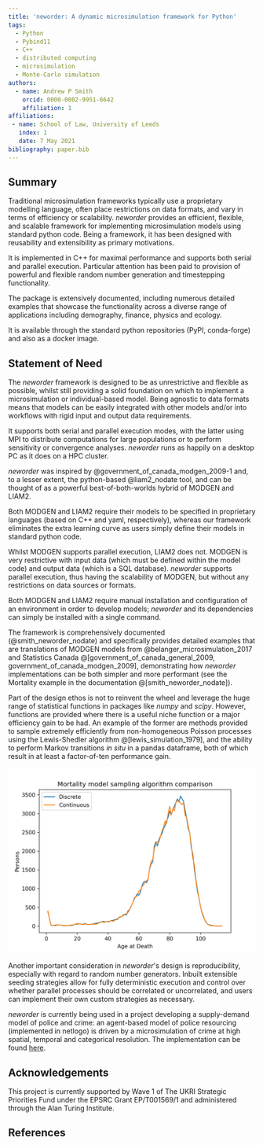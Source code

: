 ```yaml
---
title: 'neworder: A dynamic microsimulation framework for Python'
tags:
  - Python
  - Pybind11
  - C++
  - distributed computing
  - microsimulation
  - Monte-Carlo simulation
authors:
  - name: Andrew P Smith
    orcid: 0000-0002-9951-6642
    affiliation: 1
affiliations:
 - name: School of Law, University of Leeds
   index: 1
   date: 7 May 2021
bibliography: paper.bib
---
```


## Summary

Traditional microsimulation frameworks typically use a proprietary modelling language, often place restrictions on data formats, and vary in terms of efficiency or scalability. *neworder* provides an efficient, flexible, and scalable framework for implementing microsimulation models using standard python code. Being a framework, it has been designed with reusability and extensibility as primary motivations.

It is implemented in C++ for maximal performance and supports both serial and parallel execution. Particular attention has been paid to provision of powerful and flexible random number generation and timestepping functionality.

The package is extensively documented, including numerous detailed examples that showcase the functionality across a diverse range of applications including demography, finance, physics and ecology.

It is available through the standard python repositories (PyPI, conda-forge) and also as a docker image.

## Statement of Need

The *neworder* framework is designed to be as unrestrictive and flexible as possible, whilst still providing a solid foundation on which to implement a microsimulation or individual-based model. Being agnostic to data formats means that models can be easily integrated with other models and/or into workflows with rigid input and output data requirements.

It supports both serial and parallel execution modes, with the latter using MPI to distribute computations for large populations or to perform sensitivity or convergence analyses. *neworder* runs as happily on a desktop PC as it does on a HPC cluster.

*neworder* was inspired by @government_of_canada_modgen_2009-1 and, to a lesser extent, the python-based @liam2_nodate tool, and can be thought of as a powerful best-of-both-worlds hybrid of MODGEN and LIAM2.

Both MODGEN and LIAM2 require their models to be specified in proprietary languages (based on C++ and yaml, respectively), whereas our framework eliminates the extra learning curve as users simply define their models in standard python code.

Whilst MODGEN supports parallel execution, LIAM2 does not. MODGEN is very restrictive with input data (which must be defined within the model code) and output data (which is a SQL database). *neworder* supports parallel execution, thus having the scalability of MODGEN, but without any restrictions on data sources or formats.

Both MODGEN and LIAM2 require manual installation and configuration of an environment in order to develop models; *neworder* and its dependencies can simply be installed with a single command.

The framework is comprehensively documented (@smith_neworder_nodate) and specifically provides detailed examples that are translations of MODGEN models from @belanger_microsimulation_2017 and Statistics Canada @[government_of_canada_general_2009, government_of_canada_modgen_2009], demonstrating how *neworder* implementations can be both simpler and more performant (see the Mortality example in the documentation @[smith_neworder_nodate]).

Part of the design ethos is not to reinvent the wheel and leverage the huge range of statistical functions in packages like *numpy* and *scipy*. However, functions are provided where there is a useful niche function or a major efficiency gain to be had. An example of the former are methods provided to sample extremely efficiently from non-homogeneous Poisson processes using the Lewis-Shedler algorithm @[lewis_simulation_1979], and the ability to perform Markov transitions *in situ* in a pandas dataframe, both of which result in at least a factor-of-ten performance gain.

![Sampling mortality: "Discrete" samples repeatedly at 1 year intervals, "Continuous" uses the Lewis-Shedler algorithm to sample the entire curve, with a tenfold performance improvement.\label{fig:mortality-example}](mortality-100k.png)

Another important consideration in *neworder*'s design is reproducibility, especially with regard to random number generators. Inbuilt extensible seeding strategies allow for fully deterministic execution and control over whether parallel processes should be correlated or uncorrelated, and users can implement their own custom strategies as necessary.

*neworder* is currently being used in a project developing a supply-demand model of police and crime: an agent-based model of police resourcing (implemented in netlogo) is driven by a microsimulation of crime at high spatial, temporal and categorical resolution. The implementation can be found [here](https://github.com/M-O-P-D/Police-Supply-Demand).

## Acknowledgements

This project is currently supported by Wave 1 of The UKRI Strategic Priorities Fund under the EPSRC Grant EP/T001569/1 and administered through the Alan Turing Institute.

## References
